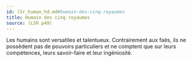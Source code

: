 ```yaml
---
id: l5r_human_hd.md#humain-des-cinq-royaumes
title: Humain des cinq royaumes
source: (L5R p49)
---
```


Les humains sont versatiles et talentueux. Contrairement aux faës, ils ne possèdent pas de pouvoirs particuliers et ne comptent que sur leurs compétences, leurs savoir-faire et leur ingéniosité.

